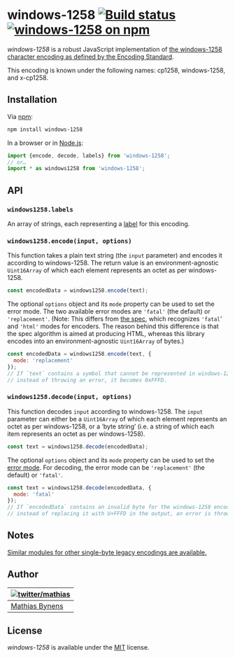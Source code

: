 # windows-1258 [![Build status](https://github.com/mathiasbynens/windows-1258/workflows/run-checks/badge.svg)](https://github.com/mathiasbynens/windows-1258/actions?query=workflow%3Arun-checks) [![windows-1258 on npm](https://img.shields.io/npm/v/windows-1258)](https://www.npmjs.com/package/windows-1258)

_windows-1258_ is a robust JavaScript implementation of [the windows-1258 character encoding as defined by the Encoding Standard](https://encoding.spec.whatwg.org/#windows-1258).

This encoding is known under the following names: cp1258, windows-1258, and x-cp1258.

## Installation

Via [npm](https://www.npmjs.com/):

```bash
npm install windows-1258
```

In a browser or in [Node.js](https://nodejs.org/):

```js
import {encode, decode, labels} from 'windows-1258';
// or…
import * as windows1258 from 'windows-1258';
```

## API

### `windows1258.labels`

An array of strings, each representing a [label](https://encoding.spec.whatwg.org/#label) for this encoding.

### `windows1258.encode(input, options)`

This function takes a plain text string (the `input` parameter) and encodes it according to windows-1258. The return value is an environment-agnostic `Uint16Array` of which each element represents an octet as per windows-1258.

```js
const encodedData = windows1258.encode(text);
```

The optional `options` object and its `mode` property can be used to set the error mode. The two available error modes are `'fatal'` (the default) or `'replacement'`. (Note: This differs from [the spec](https://encoding.spec.whatwg.org/#error-mode), which recognizes `'fatal`' and `'html'` modes for encoders. The reason behind this difference is that the spec algorithm is aimed at producing HTML, whereas this library encodes into an environment-agnostic `Uint16Array` of bytes.)

```js
const encodedData = windows1258.encode(text, {
  mode: 'replacement'
});
// If `text` contains a symbol that cannot be represented in windows-1258,
// instead of throwing an error, it becomes 0xFFFD.
```

### `windows1258.decode(input, options)`

This function decodes `input` according to windows-1258. The `input` parameter can either be a `Uint16Array` of which each element represents an octet as per windows-1258, or a ‘byte string’ (i.e. a string of which each item represents an octet as per windows-1258).

```js
const text = windows1258.decode(encodedData);
```

The optional `options` object and its `mode` property can be used to set the [error mode](https://encoding.spec.whatwg.org/#error-mode). For decoding, the error mode can be `'replacement'` (the default) or `'fatal'`.

```js
const text = windows1258.decode(encodedData, {
  mode: 'fatal'
});
// If `encodedData` contains an invalid byte for the windows-1258 encoding,
// instead of replacing it with U+FFFD in the output, an error is thrown.
```

## Notes

[Similar modules for other single-byte legacy encodings are available.](https://www.npmjs.com/browse/keyword/legacy-encoding)

## Author

| [![twitter/mathias](https://gravatar.com/avatar/24e08a9ea84deb17ae121074d0f17125?s=70)](https://twitter.com/mathias "Follow @mathias on Twitter") |
|---|
| [Mathias Bynens](https://mathiasbynens.be/) |

## License

_windows-1258_ is available under the [MIT](https://mths.be/mit) license.
